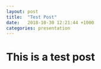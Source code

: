 ```yaml
---
layout: post
title:  "Test Post"
date:   2018-10-30 12:21:44 +1000
categories: presentation
---
```

# This is a test post
